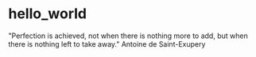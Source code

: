 # hello_world
"Perfection is achieved, not when there is nothing more to add, but when there is nothing left to take away."
Antoine de Saint-Exupery
